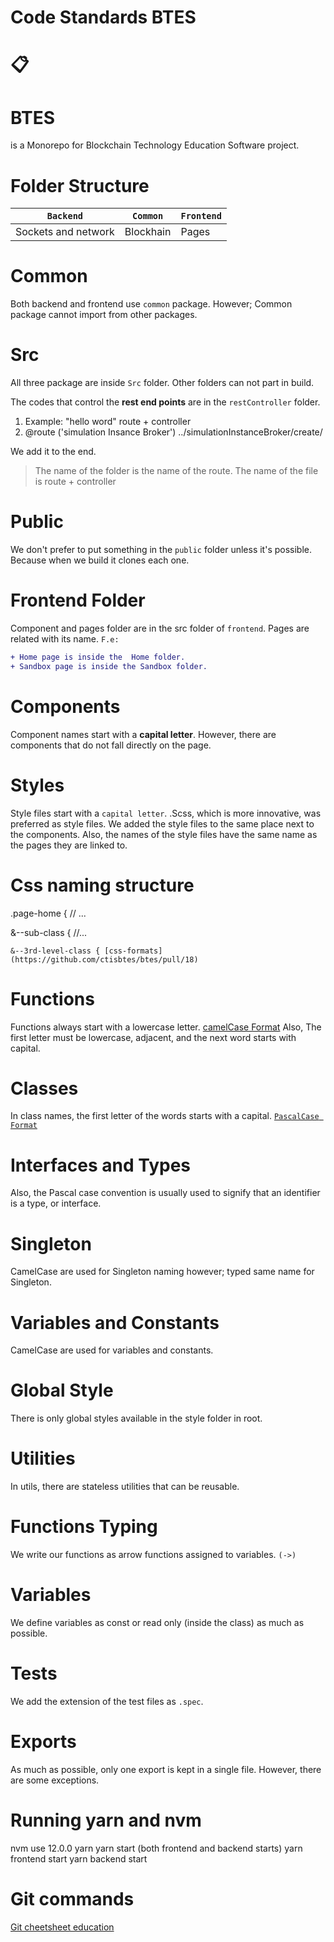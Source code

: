 # Code Standards BTES <h1> :clipboard:

# BTES 
is a Monorepo for Blockchain Technology Education Software project.

# Folder Structure
|`Backend`| `Common` | `Frontend` |
|:-:|-|-|
| Sockets and network| Blockhain | Pages |

# Common 
Both backend and frontend use `common` package. However; Common package cannot import from other packages. 

# Src 
All three package are inside `Src` folder.
Other folders can not part in build.


The codes that control the **rest end points** are in the ``restController`` folder.
1. Example: "hello word" route + controller 
2. @route ('simulation Insance Broker') ../simulationInstanceBroker/create/


We add it to the end.
>The name of the folder is the name of the route.
>The name of the file is route + controller

# Public
We don't prefer to put something in the `public` folder unless it's possible. Because when we build it clones each one.

# Frontend Folder 
Component and pages folder are in the src folder of `frontend`.
Pages are related with its name. 
`F.e:`
```diff 
+ Home page is inside the  Home folder. 
+ Sandbox page is inside the Sandbox folder. 
```

# Components
Component names start with a **capital letter**.
However, there are components that do not fall directly on the page.

# Styles
Style files start with a `capital letter`.
.Scss, which is more innovative, was preferred as style files.
We added the style files to the same place next to the components.
Also, the names of the style files have the same name as the pages they are linked to.

   # Css naming structure 
.page-home {
  // ...

  &--sub-class {
    //...

    &--3rd-level-class { [css-formats] (https://github.com/ctisbtes/btes/pull/18)

# Functions
Functions always start with a lowercase letter. [camelCase Format](https://eslint.org/docs/rules/camelcase)
Also, The first letter must be lowercase, adjacent, and the next word starts with capital.

# Classes
In class names, the first letter of the words starts with a capital. [`PascalCase Format`](https://palantir.github.io/tslint/rules/class-name/)

# Interfaces and Types
Also, the Pascal case convention is usually used to signify that an identifier is a type, or interface.

# Singleton 
CamelCase are used for Singleton naming however; typed same name for Singleton.

# Variables and Constants
CamelCase are used for variables and constants.

# Global Style
There is only global styles available in the style folder in root.

# Utilities
In utils, there are stateless utilities that can be reusable.

# Functions Typing
We write our functions as arrow functions assigned to variables. `(->)`

# Variables 
We define variables as const or read only (inside the class) as much as possible.

# Tests
We add the extension of the test files as `.spec`.

# Exports
As much as possible, only one export is kept in a single file. However, there are some exceptions.

# Running yarn and nvm
nvm use 12.0.0
yarn
yarn start (both frontend and backend starts)
yarn frontend start
yarn backend start

# Git commands 
[Git cheetsheet education](https://education.github.com/git-cheat-sheet-education.pdf)














